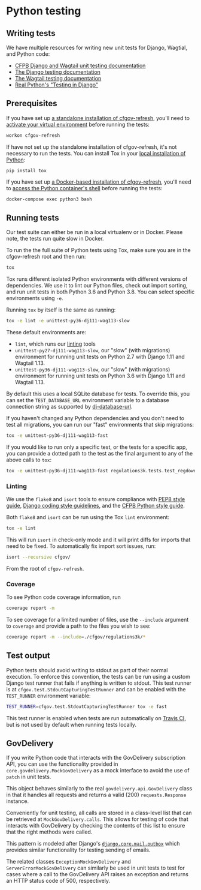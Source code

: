 # Python testing

## Writing tests

We have multiple resources for writing new unit tests for Django, Wagtial, and Python code:

- [CFPB Django and Wagtail unit testing documentation](https://github.com/cfpb/development/blob/master/guides/unittesting-django-wagtail.md)
- [The Django testing documentation](https://docs.djangoproject.com/en/1.11/topics/testing/overview/)
- [The Wagtail testing documentation](http://docs.wagtail.io/en/stable/advanced_topics/testing.html)
- [Real Python's "Testing in Django"](https://realpython.com/testing-in-django-part-1-best-practices-and-examples/)

## Prerequisites

If you have set up 
[a standalone installation of cfgov-refresh](/installation/#install-system-level-requirements), 
you'll need to 
[activate your virtual environment](/running-virtualenv/#3-launch-site) 
before running the tests:

```sh
workon cfgov-refresh
```

If have not set up the standalone installation of cfgov-refresh,
it's not necessary to run the tests. 
You can install Tox in your 
[local installation of Python](https://github.com/cfpb/development/blob/master/guides/installing-python.md):

```
pip install tox
```

If you have set up 
[a Docker-based installation of cfgov-refresh](/installation/#docker-based-installation),
you'll need to 
[access the Python container's shell](http://localhost:8888/running-docker/#access-a-containers-shell) 
before running the tests:

```sh
docker-compose exec python3 bash
```

## Running tests

Our test suite can either be run in a local virtualenv or in Docker. 
Please note, the tests run quite slow in Docker.

To run the the full suite of Python tests using Tox, 
make sure you are in the cfgov-refresh root and then run:

```sh
tox
```

Tox runs different isolated Python environments with different versions of dependencies.
We use it to lint our Python files, check out import sorting, and run unit tests
in both Python 3.6 and Python 3.8.
You can select specific environments using `-e`.

Running `tox` by itself is the same as running:

```sh
tox -e lint -e unittest-py36-dj111-wag113-slow
```

These default environments are:

- `lint`, which runs our [linting](#linting) tools
- `unittest-py27-dj111-wag113-slow`, our "slow" (with migrations) environment 
  for running unit tests on Python 2.7 with Django 1.11 and Wagtail 1.13.
- `unittest-py36-dj111-wag113-slow`, our "slow" (with migrations) environment 
  for running unit tests on Python 3.6 with Django 1.11 and Wagtail 1.13.
 
By default this uses a local SQLite database for tests. To override this, you
can set the `TEST_DATABASE_URL` environment variable to a database connection
string as supported by [dj-database-url](https://github.com/kennethreitz/dj-database-url).

If you haven't changed any Python dependencies and you don't need to test 
all migrations, you can run our "fast" environments that skip migrations:

```sh
tox -e unittest-py36-dj111-wag113-fast
```

If you would like to run only a specific test, or the tests for a specific app, 
you can provide a dotted path to the test as the final argument to any of the above calls to `tox`:

```sh
tox -e unittest-py36-dj111-wag113-fast regulations3k.tests.test_regdown
```

### Linting

We use the `flake8` and `isort` tools to ensure compliance with 
[PEP8 style guide](https://www.python.org/dev/peps/pep-0008/),
[Django coding style guidelines](https://docs.djangoproject.com/en/dev/internals/contributing/writing-code/coding-style/),
and the 
[CFPB Python style guide](https://github.com/cfpb/development/blob/master/standards/python.md#linting).

Both `flake8` and `isort` can be run using the Tox `lint` environment:

```sh
tox -e lint
```

This will run `isort` in check-only mode and it will print diffs for imports 
that need to be fixed. To automatically fix import sort issues, run:

```sh
isort --recursive cfgov/
```

From the root of `cfgov-refresh`.

### Coverage

To see Python code coverage information, run

```sh
coverage report -m
```

To see coverage for a limited number of files, 
use the `--include` argument to `coverage` and provide a path to the files you wish to see:

```sh
coverage report -m --include=./cfgov/regulations3k/*
```

## Test output

Python tests should avoid writing to stdout as part of their normal execution.
To enforce this convention, the tests can be run using a custom Django test
runner that fails if anything is written to stdout. This test runner is at
`cfgov.test.StdoutCapturingTestRunner` and can be enabled with the `TEST_RUNNER`
environment variable:

```sh
TEST_RUNNER=cfgov.test.StdoutCapturingTestRunner tox -e fast
```

This test runner is enabled when tests are run automatically on [Travis CI](https://travis-ci.org/),
but is not used by default when running tests locally.


## GovDelivery

If you write Python code that interacts with the GovDelivery subscription API, you can use the functionality provided in `core.govdelivery.MockGovDelivery` as a mock interface to avoid the use of `patch` in unit tests.

This object behaves similarly to the real `govdelivery.api.GovDelivery` class in that it handles all requests and returns a valid (200) `requests.Response` instance.

Conveniently for unit testing, all calls are stored in a class-level list that can be retrieved at `MockGovDelivery.calls`. This allows for testing of code that interacts with GovDelivery by checking the contents of this list to ensure that the right methods were called.

This pattern is modeled after Django's [`django.core.mail.outbox`](https://docs.djangoproject.com/en/2.0/topics/testing/tools/#email-services) which provides similar functionality for testing sending of emails.

The related classes `ExceptionMockGovDelivery` and `ServerErrorMockGovDelivery` can similarly be used in unit tests to test for cases where a call to the GovDelivery API raises an exception and returns an HTTP status code of 500, respectively.
